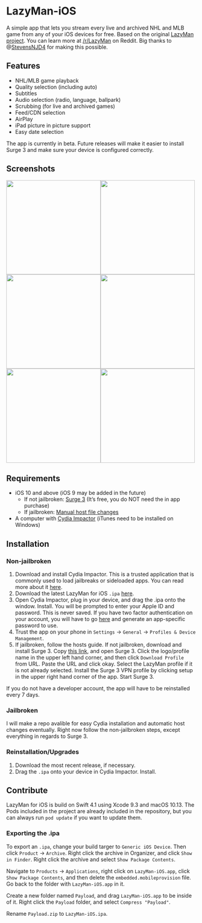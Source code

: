 # LazyMan-iOS
A simple app that lets you stream every live and archived NHL and MLB game from any of your iOS devices for free. Based on the original [LazyMan project](). You can learn more at [/r/LazyMan](https://www.reddit.com/r/LazyMan/) on Reddit. Big thanks to @[StevensNJD4](https://github.com/StevensNJD4/) for making this possible.

## Features
- NHL/MLB game playback
- Quality selection (including auto)
- Subtitles
- Audio selection (radio, language, ballpark)
- Scrubbing (for live and archived games)
- Feed/CDN selection
- AirPlay
- iPad picture in picture support
- Easy date selection

The app is currently in beta. Future releases will make it easier to install Surge 3 and make sure your device is configured correctly.

## Screenshots
<img width="250" src="https://github.com/inickt/LazyMan-iOS/blob/master/screenshots/screenshot1.png"><img width="250" src="https://github.com/inickt/LazyMan-iOS/blob/master/screenshots/screenshot2.png"><img width="250" src="https://github.com/inickt/LazyMan-iOS/blob/master/screenshots/screenshot3.png"><img width="250" src="https://github.com/inickt/LazyMan-iOS/blob/master/screenshots/screenshot4.png"><img width="250" src="https://github.com/inickt/LazyMan-iOS/blob/master/screenshots/screenshot5.png"><img width="250" src="https://github.com/inickt/LazyMan-iOS/blob/master/screenshots/screenshot6.png">

## Requirements
- iOS 10 and above (iOS 9 may be added in the future)
  - If not jailbroken: [Surge 3](https://itunes.apple.com/us/app/surge-3-web-developer-tool/id1329879957?mt=8) (It’s free, you do NOT need the in app purchase)
  - If jailbroken: [Manual host file changes](https://www.reddit.com/r/LazyMan/wiki/hostsfile)
- A computer with [Cydia Impactor](http://www.cydiaimpactor.com/) (iTunes need to be installed on Windows)


## Installation
### Non-jailbroken
1. Download and install Cydia Impactor. This is a trusted application that is commonly used to load jailbreaks or sideloaded apps. You can read more about it [here](https://www.theiphonewiki.com/wiki/Cydia_Impactor).
2. Download the latest LazyMan for iOS `.ipa` [here](https://github.com/inickt/LazyMan-iOS/releases/latest).
3. Open Cydia Impactor, plug in your device, and drag the .ipa onto the window. Install. You will be prompted to enter your Apple ID and password. This is never saved. If you have two factor authentication on your account, you will have to go [here](https://appleid.apple.com/) and generate an app-specific password to use.
4. Trust the app on your phone in `Settings` -> `General` -> `Profiles & Device Management`.
5. If jailbroken, follow the hosts guide. If not jailbroken, download and install Surge 3. Copy [this link](https://gist.githubusercontent.com/inickt/52ab5d68e57eed4c309a61c2668f8b76/raw/34eaf743be486112b41b76fbd7f8dbb4123150be/LazyMan.conf), and open Surge 3. Click the logo/profile name in the upper left hand corner, and then click `Download Profile` from URL. Paste the URL and click okay. Select the LazyMan profile if it is not already selected. Install the Surge 3 VPN profile by clicking setup in the upper right hand corner of the app. Start Surge 3.

If you do not have a developer account, the app will have to be reinstalled every 7 days.

### Jailbroken
I will make a repo avalible for easy Cydia installation and automatic host changes eventually. Right now follow the non-jailbroken steps, except everything in regards to Surge 3.

### Reinstallation/Upgrades
1. Download the most recent release, if necessary.
2. Drag the `.ipa` onto your device in Cydia Impactor. Install.

## Contribute
LazyMan for iOS is build on Swift 4.1 using Xcode 9.3 and macOS 10.13. The Pods included in the project are already included in the repository, but you can always run `pod update` if you want to update them.

### Exporting the .ipa
To export an `.ipa`, change your build targer to `Generic iOS Device`. Then click `Product` -> `Archive`. Right click the archive in Organizer, and click `Show in Finder`. Right click the archive and select `Show Package Contents`. 

Navigate to `Products` -> `Applications`, right click on `LazyMan-iOS.app`, click `Show Package Contents`, and then delete the `embedded.mobileprovision` file. Go back to the folder with `LazyMan-iOS.app` in it. 

Create a new folder named `Payload`, and drag `LazyMan-iOS.app` to be inside of it. Right click the `Payload` folder, and select `Compress "Payload"`. 

Rename `Payload.zip` to `LazyMan-iOS.ipa`.
